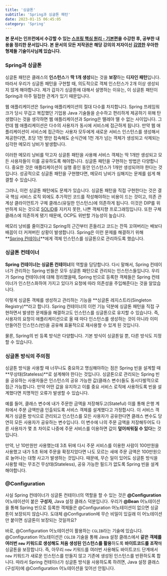 ```yaml
---
title: '싱글톤'
subtitle: 'Spring과 싱글톤 패턴'
date: 2023-01-15 06:45:05
category: 'Spring'
---
```

**본 문서는 인프런에서 수강할 수 있는 [스프링 핵심 원리 - 기본편](https://inflearn.com/course/스프링-핵심-원리-기본편)을 수강한 후, 공부한 내용을 정리한 문서입니다. 본 문서의 모든 저작권은 해당 강의의 저자이신 [김영한](https://inflearn.com/users/@yh) 우아한형제들 기술이사님께 있습니다.**

### Spring과 싱글톤
싱글톤 패턴은 클래스의 **인스턴스**가 **딱 1개 생성**되는 것을 **보장**하는 **디자인 패턴**입니다. 따라서 우리가 싱글톤 패턴을 구현할 때, 의도적으로 객체 인스턴스가 2개 이상 생성되지 않게 해야합니다. 제가 갑자기 싱글톤에 대해서 설명하는 이유는, 이 싱글톤 패턴이 Spring과 아주 밀접한 관계가 있기 때문입니다.

웹 애플리케이션은 Spring 애플리케이션의 절대 다수를 차지합니다. Spring 프레임워크가 당시 무겁고 복잡했던 기업용 Java 기술들을 순수하고 편리하게 제공하기 위해 탄생했다는 것을 생각하면 웹 애플리케이션과 Spring은 뗄레야 뗄 수 없는 사이입니다. 그런데 웹 애플리케이션은 다수의 사용자가 동시에 서비스에 접근하게 됩니다. 만약 웹 애플리케이션이 서비스에 접근하는 사용자 모두에게 새로운 서비스 인스턴스를 생성해서 제공한다면, 초당 1천 명만 접속해도 순식간에 1천 개가 넘는 객체가 생성되고 삭제되는 심각한 메모리 낭비가 발생합니다.

이러한 메모리 낭비를 막고자 싱글톤 패턴을 사용해 서비스 객체는 딱 1개만 생성되고 모든 사용자들이 이를 공유하도록 해야합니다. 싱글톤 패턴을 구현하는 방법은 다양합니다. 중요한 것은 애플리케이션이 실행 중인 동안 인스턴스가 1개만 생성되어야 한다는 것입니다. 성공적으로 싱글톤 패턴을 구현했다면, 메모리 낭비가 심해지는 문제를 쉽게 해결할 수 있습니다.

그러나, 이런 싱글톤 패턴에도 문제가 있습니다. 싱글톤 패턴을 직접 구현한다는 것은 결국 핵심 서비스 로직 외에도 추가적인 코드를 작성해야하는 비용이 드는 것이고, 의존 관계상 클라이언트가 구체 클래스(유일한 인스턴스)에 의존하게 됩니다. 이것은 DIP를 위반하게 되는 것으로 [SOLID](https://blog.coderoad.kr/solid)를 지키지 못한, 나쁜 객체지향 프로그래밍입니다. 또한 구체 클래스에 의존하게 됐기 때문에, OCP도 위반할 가능성이 높습니다.

메모리 낭비를 줄이겠다고 Spring의 근간부터 흔들리고 코드는 잔뜩 꼬여버리는 배보다 배꼽이 더 커져버린 상황이 발생합니다. Spring은 이런 문제를 해결하기 위해 **[Spring 컨테이너](https://blog.coderoad.kr/containerandbean)**에게 객체 인스턴스를 싱글톤으로 관리하도록 했습니다.

### 싱글톤 컨테이너
**Spring 컨테이너는 싱글톤 컨테이너**의 역할을 담당합니다. 다시 말해서, Spring 컨테이너가 관리하는 Spring 빈들은 모두 싱글톤 패턴으로 관리되는 인스턴스들입니다. 우리가 Spring 컨테이너에 대해 정리했을때, Spring 빈으로 등록한 객체들은 Spring 컨테이너가 인스턴스화하여 가지고 있다가 요청에 따라 의존성을 주입해준다는 것을 알았습니다.

이렇게 싱글톤 객체를 생성하고 관리하는 기능을 **싱글톤 레지스트리(Singleton Registry)**라고 합니다. Spring 컨테이너의 이런 기능 덕분에 싱글톤 패턴을 직접 구현하면서 발생한 문제들을 해결하고도 인스턴스를 싱글톤으로 유지할 수 있습니다. 즉, 사용자의 요청이 애플리케이션으로 올 때 마다 인스턴스를 생성하는 것이 아니라 이미 만들어진 인스턴스(빈)을 공유해 효율적으로 재사용할 수 있게 된 것입니다.

물론, Spring의 빈 등록 방식은 다양합니다. 기본 방식이 싱글톤일 뿐, 다른 방식도 지정할 수 있습니다.

### 싱글톤 방식의 주의점
싱글톤 방식을 사용할 때 너무나도 중요하고 명심해야하는 점은 Spring 빈을 설계할 때 **무상태(Stateless)**로 설계해야 한다는 것입니다. 싱글톤으로 관리되는 Spring 빈을 공유하는 사용자들은 인스턴스의 공유 가능한 값(클래스 변수)들도 동시다발적으로 접근 가능합니다. 만약 어떤 값을 유지하고 이를 중요 서비스 로직에 사용하도록 빈을 설계했다면 치명적인 오류가 발생할 수 있습니다.

예를 들어, 클래스 변수에 내가 주문한 금액을 저장해두고(Stateful) 이를 통해 은행 계좌에서 주문 금액만큼 인출되도록 서비스 객체를 설계했다고 가정합시다. 이 서비스 객체가 싱글톤 방식으로 관리되고 인스턴스를 모든 사용자가 공유한다면 클래스 변수도 당연히 모든 사용자가 공유하는 변수입니다. 이 변수에 나의 주문 금액을 저장해두어도 다른 사용자가 몇 초 차이로 나중에 주문 서비스를 이용하면 값이 **덮어씌워질 수 있다**는 것입니다.

만약, 난 10만원만 사용했는데 3초 뒤에 다시 주문 서비스를 이용한 사람이 100만원을 사용했고 내가 5초 뒤에 주문을 확정지었다면 나도 모르는 새에 주문 금액은 100만원으로 늘어나는 대형 사고가 발생하는 것입니다. 때문에, 무슨 일이 있어도 싱글톤 방식을 사용할 때는 무조건 무상태(Stateless), 공유 가능한 필드가 없도록 Spring 빈을 설계해야합니다.

### @Configuration
사실 Spring 컨테이너가 싱글톤 컨테이너의 역할을 할 수 있는 것은 **@Configuration** 어노테이션이 붙은 **구성자**, Java 설정 클래스 덕분입니다. 우리가 **@Bean** 어노테이션을 통해 Spring 빈으로 등록한 객체들은 @Configuration 어노테이션이 없으면 싱글톤이 보장되지 않습니다. 도대체 @Configuration에 무슨 비밀이 있길래 이 어노테이션만 붙이면 싱글톤이 보장되는 것일까요?

바로, @Configuration 어노테이션이 활용하는 `CGLIB`라는 기술에 있습니다. @Configuration 어노테이션은 `CGLIB` 기술을 통해 Java 설정 클래스에서 **같은 객체를 여러번 `new` 키워드로 생성해도 처음 생성된 인스턴스를 활용**하도록 **바이트코드를 조작**해 싱글톤을 보장합니다. 즉, 아무리 `new` 키워드를 여러번 사용해도 바이트코드 단계에서 `new` 키워드가 새로운 인스턴스를 만들지 않고 기존에 생성된 인스턴스를 반환하도록 합니다. 따라서 Spring 컨테이너가 싱글톤 방식을 사용하도록 하려면, Java 설정 클래스(구성자)에 @Configuration 어노테이션을 잊어선 안됩니다.